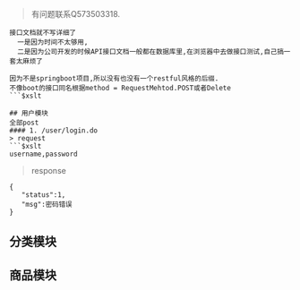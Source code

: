 > 有问题联系Q573503318.
```$xslt
接口文档就不写详细了
  一是因为时间不太够用,
  二是因为公司开发的时候API接口文档一般都在数据库里,在浏览器中去做接口测试,自己搞一套太麻烦了

因为不是springboot项目,所以没有也没有一个restful风格的后缀.  
不像boot的接口同名根据method = RequestMehtod.POST或者Delete
```$xslt

## 用户模块
全部post
#### 1. /user/login.do 
> request
```$xslt
username,password
```
> response
```$xslt
{
   "status":1,
   "msg":密码错误
}
```

####

####
####
####
####
## 分类模块

## 商品模块
